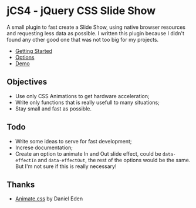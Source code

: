 # jCS4 - jQuery CSS Slide Show

A small plugin to fast create a Slide Show, using native browser resources and requesting less data as possible. I written this plugin because I didn't found any other good one that was not too big for my projects.

* [Getting Started](https://github.com/edirpedro/jcs4/blog/master/Start.md)
* [Options](https://github.com/edirpedro/jcs4/blog/master/Options.md)
* [Demo](http://hub.edirpedro.com.br/jcs4/)

## Objectives

- Use only CSS Animations to get hardware acceleration;
- Write only functions that is really usefull to many situations;
- Stay small and fast as possible.

## Todo

- Write some ideas to serve for fast development;
- Increse documentation;
- Create an option to animate In and Out slide effect, could be `data-effectIn` and `data-effectOut`, the rest of the options would be the same. But I'm not sure if this is really necessary!

## Thanks

- [Animate.css](https://daneden.github.io/animate.css/) by Daniel Eden

